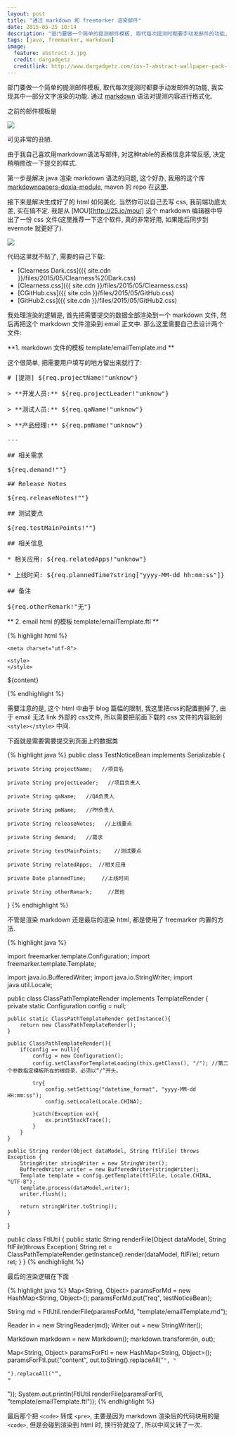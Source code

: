 ```yaml
---
layout: post
title: "通过 markdown 和 freemarker 渲染邮件"
date: 2015-05-25 10:14
description: "部门要做一个简单的提测邮件模板, 取代每次提测时都要手动发邮件的功能, 我实现其中一部分文字渲染的功能. 通过 markdown 语法对提测内容进行格式化"
tags: [java, freemarker, markdown]
image:
  feature: abstract-3.jpg
  credit: dargadgetz
  creditlink: http://www.dargadgetz.com/ios-7-abstract-wallpaper-pack-for-iphone-5-and-ipod-touch-retina/
---
```


部门要做一个简单的提测邮件模板, 取代每次提测时都要手动发邮件的功能, 我实现其中一部分文字渲染的功能. 通过 [markdown](http://daringfireball.net/projects/markdown/) 语法对提测内容进行格式化.

之前的邮件模板是

<img src="{{ site.cdn }}/files/2015/05/md-01.png">

可见非常的丑陋.

由于我自己喜欢用markdown语法写邮件, 对这种table的表格信息非常反感, 决定稍稍修改一下提交的样式.

第一步是解决 java 渲染 markdown 语法的问题, 这个好办, 我用的这个库 [markdownpapers-doxia-module](http://markdown.tautua.org/doxia-module.html), maven 的 repo 在[这里](http://mvnrepository.com/artifact/org.tautua.markdownpapers/markdownpapers-doxia-module).

接下来是解决生成好了的 html 如何美化. 当然你可以自己去写 css, 我前端功底太差, 实在搞不定. 我是从 [MOU][http://25.io/mou/] 这个 markdown 编辑器中导出了一份 css 文件(这里推荐一下这个软件, 真的非常好用, 如果能后同步到 evernote 就更好了).

<img src="{{ site.cdn }}/files/2015/05/md-02.png">

代码这里就不贴了, 需要的自己下载: 

* [Clearness Dark.css]({{ site.cdn }}/files/2015/05/Clearness%20Dark.css) 
* [Clearness.css]({{ site.cdn }}/files/2015/05/Clearness.css)
* [CGitHub.css]({{ site.cdn }}/files/2015/05/GitHub.css)
* [GitHub2.css]({{ site.cdn }}/files/2015/05/GitHub2.css)

我处理渲染的逻辑是, 首先把需要提交的数据全部渲染到一个 markdown 文件, 然后再把这个 markdown 文件渲染到 email 正文中. 那么这里需要自己去设计两个文件:

**1\. markdown 文件的模板 template/emailTemplate.md **

这个很简单, 把需要用户填写的地方留出来就行了:

<pre>
# [提测] ${req.projectName!"unknow"}

> **开发人员:** ${req.projectLeader!"unknow"}

> **测试人员:** ${req.qaName!"unknow"}

> **产品经理:** ${req.pmName!"unknow"}

---

## 相关需求

${req.demand!""}

## Release Notes

${req.releaseNotes!""}

## 测试要点

${req.testMainPoints!""}

## 相关信息

* 相关应用: ${req.relatedApps!"unknow"}

* 上线时间: ${req.plannedTime?string["yyyy-MM-dd hh:mm:ss"]}

## 备注

${req.otherRemark!"无"}
</pre>

** 2\. email html 的模板 template/emailTemplate.ftl **

{% highlight html %}
<html>
<head>
    <title></title>

    <meta charset="utf-8">

    <style>
    </style>
</head>

<body>

${content}

</body>
</html>
{% endhighlight %}

需要注意的是, 这个 html 中由于 blog 篇幅的限制, 我这里把css的配置删掉了, 由于 email 无法 link 外部的 css文件, 所以需要把前面下载的 css 文件的内容贴到 `<style></style>` 中间.

下面就是需要需要提交到页面上的数据类

{% highlight java %}
public class TestNoticeBean implements Serializable {

    private String projectName;   //项目名

    private String projectLeader;   //项目负责人

    private String qaName;   //QA负责人

    private String pmName;   //PM负责人

    private String releaseNotes;   //上线要点

    private String demand;   //需求

    private String testMainPoints;    //测试要点

    private String relatedApps;  //相关应用

    private Date plannedTime;     //上线时间

    private String otherRemark;     //其他

}
{% endhighlight %}

不管是渲染 markdown 还是最后的渲染 html, 都是使用了 freemarker 内置的方法.

{% highlight java %}

import freemarker.template.Configuration;
import freemarker.template.Template;

import java.io.BufferedWriter;
import java.io.StringWriter;
import java.util.Locale;

public class ClassPathTemplateRender implements TemplateRender {
    private static Configuration config = null;

    public static ClassPathTemplateRender getInstance(){
        return new ClassPathTemplateRender();
    }

    public ClassPathTemplateRender(){
        if(config == null){
            config = new Configuration();
            config.setClassForTemplateLoading(this.getClass(), "/"); //第二个参数指定模板所在的根目录，必须以“/”开头。

            try{
                config.setSetting("datetime_format", "yyyy-MM-dd HH:mm:ss");
                config.setLocale(Locale.CHINA);

            }catch(Exception ex){
                ex.printStackTrace();
            }
        }
    }

    public String render(Object dataModel, String ftlFile) throws Exception {
        StringWriter stringWriter = new StringWriter();
        BufferedWriter writer = new BufferedWriter(stringWriter);
        Template template = config.getTemplate(ftlFile, Locale.CHINA, "UTF-8");
        template.process(dataModel,writer);
        writer.flush();

        return stringWriter.toString();
    }
}

public class FtlUtil {
    public static String renderFile(Object dataModel, String ftlFile)throws Exception{
        String ret = ClassPathTemplateRender.getInstance().render(dataModel, ftlFile);
        return ret;
    }
}
{% endhighlight %}

最后的渲染逻辑在下面

{% highlight java %}
Map<String, Object> paramsForMd = new HashMap<String, Object>();
paramsForMd.put("req", testNoticeBean);

String md = FtlUtil.renderFile(paramsForMd, "template/emailTemplate.md");

Reader in = new StringReader(md);
Writer out = new StringWriter();

Markdown markdown = new Markdown();
markdown.transform(in, out);

Map<String, Object> paramsForFtl = new HashMap<String, Object>();
paramsForFtl.put("content", out.toString().replaceAll("<code>", "<pre>").replaceAll("</code>", "</pre>"));
System.out.println(FtlUtil.renderFile(paramsForFtl, "template/emailTemplate.ftl"));
{% endhighlight %}

最后那个把 `<code>` 转成 `<pre>`, 主要是因为 markdown 渲染后的代码块用的是 `<code>`, 但是会碰到渲染到 html 时, 换行符就没了, 所以中间又转了一次.